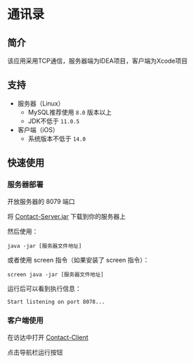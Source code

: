 # 通讯录

## 简介
该应用采用TCP通信，服务器端为IDEA项目，客户端为Xcode项目

## 支持
* 服务器（Linux）
    - MySQL推荐使用 `8.0` 版本以上
    - JDK不低于 `11.0.5`
* 客户端（iOS）
    - 系统版本不低于 `14.0`

## 快速使用
### 服务器部署
开放服务器的 8079 端口

将 [Contact-Server.jar](Contact-Server/out/artifacts/Contact_Server/Contact-Server.jar) 下载到你的服务器上

然后使用：
```
java -jar [服务器文件地址]
```
或者使用 screen 指令（如果安装了 screen 指令）：
```
screen java -jar [服务器文件地址]
```
运行后可以看到执行信息：
```
Start listening on port 8078...
```

### 客户端使用
在访达中打开 [Contact-Client](Contact-Client/Contact.xcodeproj)

点击导航栏运行按钮